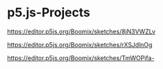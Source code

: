 # p5.js-Projects

https://editor.p5js.org/Boomix/sketches/8jN3VWZLv

https://editor.p5js.org/Boomix/sketches/rXSJdlnOg

https://editor.p5js.org/Boomix/sketches/TmWOPjfa-
